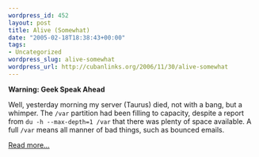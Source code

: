 ```yaml
--- 
wordpress_id: 452
layout: post
title: Alive (Somewhat)
date: "2005-02-18T18:38:43+00:00"
tags: 
- Uncategorized
wordpress_slug: alive-somewhat
wordpress_url: http://cubanlinks.org/2006/11/30/alive-somewhat
---
```

<p><b>Warning: Geek Speak Ahead</b></p>
<p>Well, yesterday morning my server (Taurus) died, not with a bang, but a whimper.  The <code>/var</code> partition had been filling to capacity, despite a report from <code>du -h --max-depth=1 /var</code> that there was plenty of space available.  A full <code>/var</code> means all manner of bad things, such as bounced emails.</p>

  <a href="/blog/articles/2005/02/18/alive-somewhat">Read more&#8230;</a>
